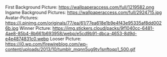 First Background Picture: https://wallpaperaccess.com/full/1219582.png
Ingame Background Pictures: https://wallpaperaccess.com/full/2924715.jpg
Avatar-Pictures: https://i.pinimg.com/originals/77/ea/61/77ea618e1b9e4f43e95335af8dd0026b.jpg
Winner Picture: https://img.stickers.cloud/packs/9f1040cc-6481-4ae8-85b4-8b661b693958/webp/e5cd9b91-dbca-4653-8d9d-e4e4874831c0.webp
Looser Picture: https://i0.wp.com/firewireblog.com/wp-content/uploads/2013/10/tumblr_mqnn5ug9tv1snftoqo1_500.gif